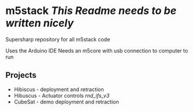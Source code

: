 # m5stack *This Readme needs to be written nicely*
Supersharp repository for all m5stack code 

Uses the Arduino IDE
Needs an m5core with usb connection to computer to run

## Projects
- Hibiscus - deployment and retraction
- Hibuscus - Actuator controls _rnd_ifs_v3_
- CubeSat - demo deployment and retraction 
